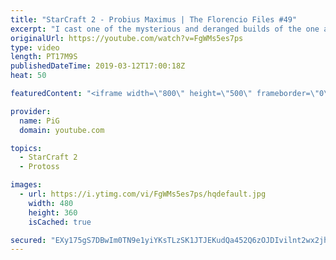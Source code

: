 ```yaml
---
title: "StarCraft 2 - Probius Maximus | The Florencio Files #49"
excerpt: "I cast one of the mysterious and deranged builds of the one and only Florencio, the dude that invented the proxy nexus recall rush  As you probably already noticed, this game was cast on Valentines Day :)  Florencios Twitch: https://www.twitch.tv/flol2encio Florencios Youtube: https://www.youtube.com/channel/UCPVDzgavABEYvzf6ABjgSVA"
originalUrl: https://youtube.com/watch?v=FgWMs5es7ps
type: video
length: PT17M9S
publishedDateTime: 2019-03-12T17:00:18Z
heat: 50

featuredContent: "<iframe width=\"800\" height=\"500\" frameborder=\"0\" src=\"https://www.youtube.com/embed/FgWMs5es7ps\" allow=\"accelerometer; autoplay; encrypted-media; gyroscope; picture-in-picture\" allowfullscreen></iframe>"

provider:
  name: PiG
  domain: youtube.com

topics:
  - StarCraft 2
  - Protoss

images:
  - url: https://i.ytimg.com/vi/FgWMs5es7ps/hqdefault.jpg
    width: 480
    height: 360
    isCached: true

secured: "EXy175gS7DBwIm0TN9e1yiYKsTLzSK1JTJEKudQa452Q6zOJDIvilnt2wx2jht1qBhRfUwhk37m+AeSPt9kgtR5ARzx0cBou2A5g+lgcf22sAbfeGKotIyQPKJOsKwvP9QRjgX9JJJFlHfVtf7uUtavUVOJWunolY4dgmEQhyQ9LFxWe4Kbw3hF5fyVFJ97r+YOJ0vgY8upPY7dcN58VMZrIlxXrajXvfc0ihg3UFrxWN/2V42RdPelR9PoHkiqv3vlMfAzTQsk3hODbwqFo61qhP8Us7L21nG8jpeJXSradNky0/RjQDXGT/WVlBWkL9ORTkPspDynrYluicLM0nDcmAda5x8WVgxBbQKiAZAfRRkwZwH21hAFa/6vr6Mgzm1080C9euLx5ksE8JuqxhYENSmLvKi0Of8ZDMAXaY+0=;zArORCIO6JO5OexPY/btfQ=="
---
```


